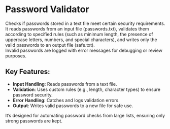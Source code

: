 # Password Validator
Checks if passwords stored in a text file meet certain security requirements.  
It reads passwords from an input file (passwords.txt), validates them according to specified rules (such as minimum length, the presence of uppercase letters, numbers, and special characters), and writes only the valid passwords to an output file (safe.txt).   
Invalid passwords are logged with error messages for debugging or review purposes.  

## Key Features:
- **Input Handling**: Reads passwords from a text file.
- **Validation**: Uses custom rules (e.g., length, character types) to ensure password security.
- **Error Handling**: Catches and logs validation errors.
- **Output**: Writes valid passwords to a new file for safe use.

It’s designed for automating password checks from large lists, ensuring only strong passwords are kept.
